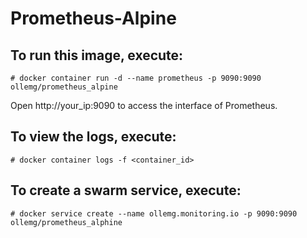 # Prometheus-Alpine

## To run this image, execute:
```
# docker container run -d --name prometheus -p 9090:9090 ollemg/prometheus_alpine
```

Open http://your_ip:9090 to access the interface of Prometheus.

## To view the logs, execute:
```
# docker container logs -f <container_id>
```

## To create a swarm service, execute:
```
# docker service create --name ollemg.monitoring.io -p 9090:9090 ollemg/prometheus_alphine
```
